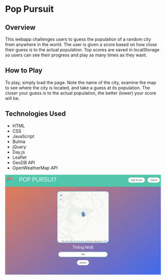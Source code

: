 # Pop Pursuit

## Overview
This webapp challenges users to guess the population of a random city from anywhere in the world. The user is given a score based on how close their guess is to the actual population. Top scores are saved in localStorage so users can see their progress and play as many times as they want.

## How to Play
To play, simply load the page. Note the name of the city, examine the map to see where the city is located, and take a guess at its population. The closer your guess is to the actual population, the better (lower) your score will be.

## Technologies Used
- HTML
- CSS
- JavaScript
- Bulma
- jQuery
- Day.js
- Leaflet
- GeoDB API
- OpenWeatherMap API

![Pop Pursuit Screenshot](./assets/images/pop-pursuit-screenshot.png)